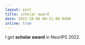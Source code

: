 ```yaml
---
layout: post
title: scholar award
date: 2022-10-08 00:11:00-0400
inline: true
---
```

I got **scholar award** in NeurIPS 2022.  